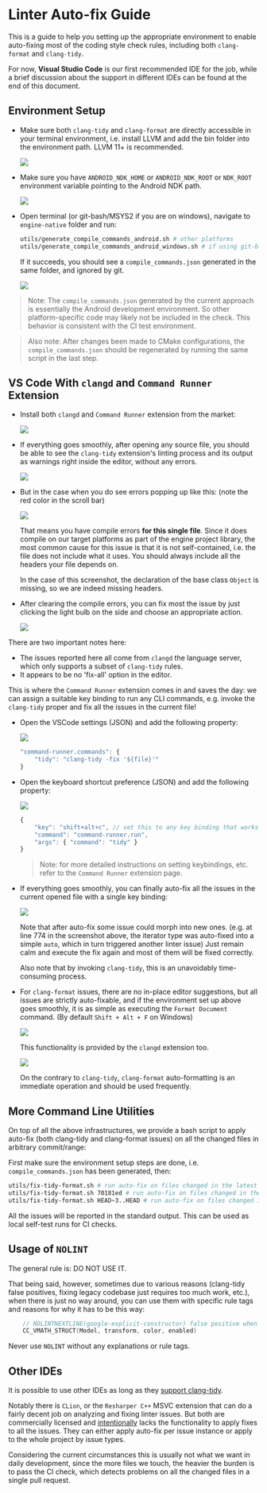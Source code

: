 # Linter Auto-fix Guide

This is a guide to help you setting up the appropriate environment to enable auto-fixing most of the coding style check rules, including both `clang-format` and `clang-tidy`.

For now, **Visual Studio Code** is our first recommended IDE for the job, while a brief discussion about the support in different IDEs can be found at the end of this document.

## Environment Setup

* Make sure both `clang-tidy` and `clang-format` are directly accessible in your terminal environment, i.e. install LLVM and add the bin folder into the environment path. LLVM 11+ is recommended.

    ![](imgs/LLVM.png)

* Make sure you have `ANDROID_NDK_HOME` or `ANDROID_NDK_ROOT` or `NDK_ROOT` environment variable pointing to the Android NDK path.

    ![](imgs/NDK.png)

* Open terminal (or git-bash/MSYS2 if you are on windows), navigate to `engine-native` folder and run:

    ```bash
    utils/generate_compile_commands_android.sh # other platforms
    utils/generate_compile_commands_android_windows.sh # if using git-bash on windows
    ```

    If it succeeds, you should see a `compile_commands.json` generated in the same folder, and ignored by git.

    ![](imgs/compile_commands.png)

> Note: The `compile_commands.json` generated by the current approach is essentially the Android development environment. So other platform-specific code may likely not be included in the check. This behavior is consistent with the CI test environment.

> Also note: After changes been made to CMake configurations, the `compile_commands.json` should be regenerated by running the same script in the last step.

## VS Code With `clangd` and `Command Runner` Extension

* Install both `clangd` and `Command Runner` extension from the market:

    ![](imgs/extensions.png)

* If everything goes smoothly, after opening any source file, you should be able to see the `clang-tidy` extension's linting process and its output as warnings right inside the editor, without any errors.

    ![](imgs/editor-lint.png)

* But in the case when you do see errors popping up like this: (note the red color in the scroll bar)

    ![](imgs/editor-lint-error.png)

    That means you have compile errors **for this single file**. Since it does compile on our target platforms as part of the engine project library, the most common cause for this issue is that it is not self-contained, i.e. the file does not include what it uses. You should always include all the headers your file depends on.

    In the case of this screenshot, the declaration of the base class `Object` is missing, so we are indeed missing headers.

* After clearing the compile errors, you can fix most the issue by just clicking the light bulb on the side and choose an appropriate action.

    ![](imgs/manual-auto-fix.png)

There are two important notes here:
* The issues reported here all come from `clangd` the language server, which only supports a subset of `clang-tidy` rules.
* It appears to be no 'fix-all' option in the editor.

This is where the `Command Runner` extension comes in and saves the day: we can assign a suitable key binding to run any CLI commands, e.g. invoke the `clang-tidy` proper and fix all the issues in the current file!

* Open the VSCode settings (JSON) and add the following property:

    ![](imgs/vscode-settings.png)

    ```js
    "command-runner.commands": {
        "tidy": "clang-tidy -fix '${file}'"
    }
    ```

* Open the keyboard shortcut preference (JSON) and add the following property:

    ![](imgs/keyboard-shortcut.png)

    ```js
    {
        "key": "shift+alt+c", // set this to any key binding that works best for you
        "command": "command-runner.run",
        "args": { "command": "tidy" }
    }
    ```

    > Note: for more detailed instructions on setting keybindings, etc. refer to the `Command Runner` extension page.

* If everything goes smoothly, you can finally auto-fix all the issues in the current opened file with a single key binding:

    ![](imgs/auto-fix.gif)

    Note that after auto-fix some issue could morph into new ones. (e.g. at line 774 in the screenshot above, the iterator type was auto-fixed into a simple `auto`, which in turn triggered another linter issue) Just remain calm and execute the fix again and most of them will be fixed correctly.

    Also note that by invoking `clang-tidy`, this is an unavoidably time-consuming process.

* For `clang-format` issues, there are no in-place editor suggestions, but all issues are strictly auto-fixable, and if the environment set up above goes smoothly, it is as simple as executing the `Format Document` command. (By default `Shift + Alt + F` on Windows)

    ![](imgs/format.png)

    This functionality is provided by the `clangd` extension too.

    ![](imgs/auto-format.gif)

    On the contrary to `clang-tidy`, `clang-format` auto-formatting is an immediate operation and should be used frequently.

## More Command Line Utilities

On top of all the above infrastructures, we provide a bash script to apply auto-fix (both clang-tidy and clang-format issues) on all the changed files in arbitrary commit/range:

First make sure the environment setup steps are done, i.e. `compile_commands.json` has been generated, then:

```bash
utils/fix-tidy-format.sh # run auto-fix on files changed in the latest commit
utils/fix-tidy-format.sh 70181ed # run auto-fix on files changed in the specified commit
utils/fix-tidy-format.sh HEAD~3..HEAD # run auto-fix on files changed in the last 3 commit
```

All the issues will be reported in the standard output. This can be used as local self-test runs for CI checks.

## Usage of `NOLINT`

The general rule is: DO NOT USE IT.

That being said, however, sometimes due to various reasons (clang-tidy false positives, fixing legacy codebase just requires too much work, etc.), when there is just no way around, you can use them with specific rule tags and reasons for why it has to be this way:
```cpp
    // NOLINTNEXTLINE(google-explicit-constructor) false positive when involving __VA_ARGS__
    CC_VMATH_STRUCT(Model, transform, color, enabled)
```
Never use `NOLINT` without any explanations or rule tags.

## Other IDEs

It is possible to use other IDEs as long as they [support clang-tidy](https://clang.llvm.org/extra/clang-tidy/Integrations.html).

Notably there is `CLion`, or the `Resharper C++` MSVC extension that can do a fairly decent job on analyzing and fixing linter issues. But both are commercially licensed and [intentionally](https://resharper-support.jetbrains.com/hc/en-us/articles/207242695-Can-I-fix-all-issues-Quick-Fixes-naming-suggestions-etc-at-once-) lacks the functionality to apply fixes to all the issues. They can either apply auto-fix per issue instance or apply to the whole project by issue types.

Considering the current circumstances this is usually not what we want in daily development, since the more files we touch, the heavier the burden is to pass the CI check, which detects problems on all the changed files in a single pull request.
